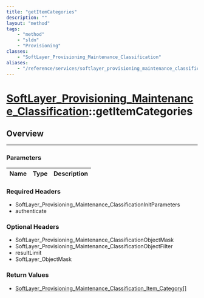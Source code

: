 ```yaml
---
title: "getItemCategories"
description: ""
layout: "method"
tags:
    - "method"
    - "sldn"
    - "Provisioning"
classes:
    - "SoftLayer_Provisioning_Maintenance_Classification"
aliases:
    - "/reference/services/softlayer_provisioning_maintenance_classification/getItemCategories"
---
```

# [SoftLayer_Provisioning_Maintenance_Classification](/reference/services/SoftLayer_Provisioning_Maintenance_Classification)::getItemCategories




## Overview 


-----

### Parameters 
|Name | Type | Description |
| --- | --- | --- |


### Required Headers
* SoftLayer_Provisioning_Maintenance_ClassificationInitParameters
* authenticate


### Optional Headers
* SoftLayer_Provisioning_Maintenance_ClassificationObjectMask
* SoftLayer_Provisioning_Maintenance_ClassificationObjectFilter
* resultLimit
* SoftLayer_ObjectMask

### Return Values
* <a href='/reference/datatypes/SoftLayer_Provisioning_Maintenance_Classification_Item_Category'>SoftLayer_Provisioning_Maintenance_Classification_Item_Category[] </a>




